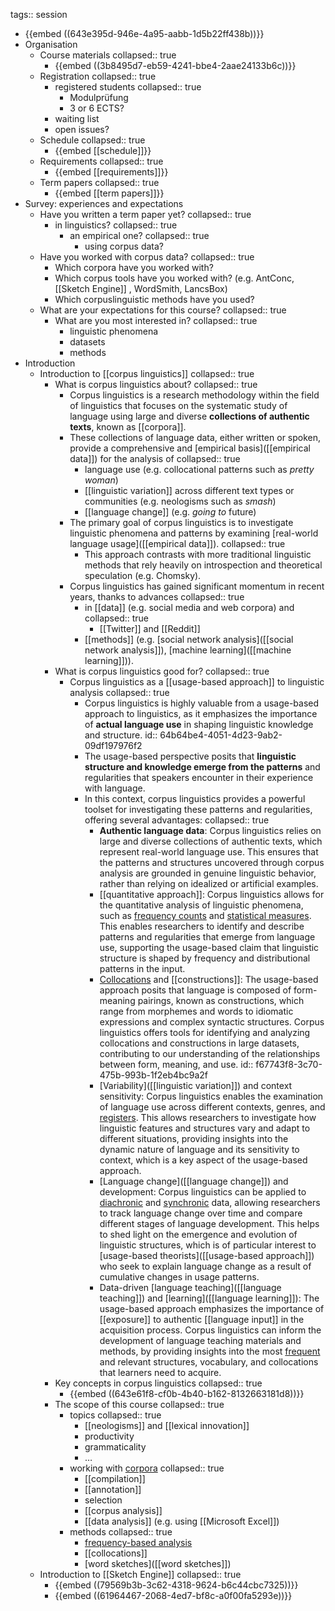 tags:: session

- {{embed ((643e395d-946e-4a95-aabb-1d5b22ff438b))}}
- Organisation
	- Course materials
	  collapsed:: true
		- {{embed ((3b8495d7-eb59-4241-bbe4-2aae24133b6c))}}
	- Registration
	  collapsed:: true
		- registered students
		  collapsed:: true
			- Modulprüfung
			- 3 or 6 ECTS?
		- waiting list
		- open issues?
	- Schedule
	  collapsed:: true
		- {{embed [[schedule]]}}
	- Requirements
	  collapsed:: true
		- {{embed [[requirements]]}}
	- Term papers
	  collapsed:: true
		- {{embed [[term papers]]}}
- Survey: experiences and expectations
	- Have you written a term paper yet?
	  collapsed:: true
		- in linguistics?
		  collapsed:: true
			- an empirical one?
			  collapsed:: true
				- using corpus data?
	- Have you worked with corpus data?
	  collapsed:: true
		- Which corpora have you worked with?
		- Which corpus tools have you worked with? (e.g. AntConc, [[Sketch Engine]] , WordSmith, LancsBox)
		- Which corpuslinguistic methods have you used?
	- What are your expectations for this course?
	  collapsed:: true
		- What are you most interested in?
		  collapsed:: true
			- linguistic phenomena
			- datasets
			- methods
- Introduction
	- Introduction to [[corpus linguistics]]
	  collapsed:: true
		- What is corpus linguistics about?
		  collapsed:: true
			- Corpus linguistics is a research methodology within the field of linguistics that focuses on the systematic study of language using large and diverse **collections of authentic texts**, known as [[corpora]].
			- These collections of language data, either written or spoken, provide a comprehensive and [empirical basis]([[empirical data]]) for the analysis of
			  collapsed:: true
				- language use (e.g. collocational patterns such as *pretty woman*)
				- [[linguistic variation]] across different text types or communities (e.g.  neologisms such as *smash*)
				- [[language change]] (e.g. *going to* future)
			- The primary goal of corpus linguistics is to investigate linguistic phenomena and patterns by examining [real-world language usage]([[empirical data]]).
			  collapsed:: true
				- This approach contrasts with more traditional linguistic methods that rely heavily on introspection and theoretical speculation (e.g. Chomsky).
			- Corpus linguistics has gained significant momentum in recent years, thanks to advances
			  collapsed:: true
				- in [[data]] (e.g. social media and web corpora) and
				  collapsed:: true
					- [[Twitter]] and [[Reddit]]
				- [[methods]] (e.g. [social network analysis]([[social network analysis]]), [machine learning]([[machine learning]])).
		- What is corpus linguistics good for?
		  collapsed:: true
			- Corpus linguistics as a [[usage-based approach]] to linguistic analysis
			  collapsed:: true
				- Corpus linguistics is highly valuable from a usage-based approach to linguistics, as it emphasizes the importance of **actual language use** in shaping linguistic knowledge and structure.
				  id:: 64b64be4-4051-4d23-9ab2-09df197976f2
				- The usage-based perspective posits that **linguistic structure and knowledge emerge from the patterns** and regularities that speakers encounter in their experience with language.
				- In this context, corpus linguistics provides a powerful toolset for investigating these patterns and regularities, offering several advantages:
				  collapsed:: true
					- **Authentic language data**: Corpus linguistics relies on large and diverse collections of authentic texts, which represent real-world language use. This ensures that the patterns and structures uncovered through corpus analysis are grounded in genuine linguistic behavior, rather than relying on idealized or artificial examples.
					- [[quantitative approach]]: Corpus linguistics allows for the quantitative analysis of linguistic phenomena, such as  [frequency counts]([[frequency]]) and [statistical measures]([[statistics]]). This enables researchers to identify and describe patterns and regularities that emerge from language use, supporting the usage-based claim that linguistic structure is shaped by frequency and distributional patterns in the input.
					- [Collocations]([[collocations]]) and [[constructions]]: The usage-based approach posits that language is composed of form-meaning pairings, known as constructions, which range from morphemes and words to idiomatic expressions and complex syntactic structures. Corpus linguistics offers tools for identifying and analyzing collocations and constructions in large datasets, contributing to our understanding of the relationships between form, meaning, and use.
					  id:: f67743f8-3c70-475b-993b-1f2eb4bc9a2f
					- [Variability]([[linguistic variation]]) and context sensitivity: Corpus linguistics enables the examination of language use across different contexts, genres, and [registers]([[register]]). This allows researchers to investigate how linguistic features and structures vary and adapt to different situations, providing insights into the dynamic nature of language and its sensitivity to context, which is a key aspect of the usage-based approach.
					- [Language change]([[language change]]) and development: Corpus linguistics can be applied to [diachronic]([[diachronic]]) and [synchronic]([[synchronic]]) data, allowing researchers to track language change over time and compare different stages of language development. This helps to shed light on the emergence and evolution of linguistic structures, which is of particular interest to [usage-based theorists]([[usage-based approach]]) who seek to explain language change as a result of cumulative changes in usage patterns.
					- Data-driven [language teaching]([[language teaching]]) and [learning]([[language learning]]): The usage-based approach emphasizes the importance of [[exposure]] to authentic [[language input]] in the acquisition process. Corpus linguistics can inform the development of language teaching materials and methods, by providing insights into the most [frequent]([[frequency]]) and relevant structures, vocabulary, and collocations that learners need to acquire.
		- Key concepts in corpus linguistics
		  collapsed:: true
			- {{embed ((643e61f8-cf0b-4b40-b162-8132663181d8))}}
		- The scope of this course
		  collapsed:: true
			- topics
			  collapsed:: true
				- [[neologisms]] and [[lexical innovation]]
				- productivity
				- grammaticality
				- …
			- working with [corpora]([[corpora]])
			  collapsed:: true
				- [[compilation]]
				- [[annotation]]
				- selection
				- [[corpus analysis]]
				- [[data analysis]] (e.g. using [[Microsoft Excel]])
			- methods
			  collapsed:: true
				- [frequency-based analysis]([[frequency]])
				- [[collocations]]
				- [word sketches]([[word sketches]])
	- Introduction to [[Sketch Engine]]
	  collapsed:: true
		- {{embed ((79569b3b-3c62-4318-9624-b6c44cbc7325))}}
		- {{embed ((61964467-2068-4ed7-bf8c-a0f00fa5293e))}}